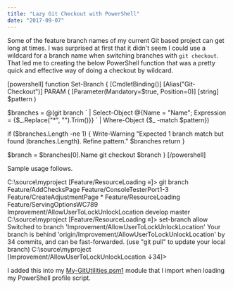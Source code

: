 ```yaml
---
title: "Lazy Git Checkout with PowerShell"
date: "2017-09-07"
---
```


Some of the feature branch names of my current Git based project can get long at times. I was surprised at first that it didn't seem I could use a wildcard for a branch name when switching branches with `git checkout`. That led me to creating the below PowerShell function that was a pretty quick and effective way of doing a checkout by wildcard.

\[powershell\] function Set-Branch { \[CmdletBinding()\] \[Alias("Git-Checkout")\] PARAM ( \[Parameter(Mandatory=$true, Position=0)\] \[string\] $pattern )

$branches = @(git branch \` | Select-Object @{Name = "Name"; Expression = {$\_.Replace("\*", "").Trim()}} \` | Where-Object {$\_ -match $pattern})

if ($branches.Length -ne 1) { Write-Warning "Expected 1 branch match but found $($branches.Length). Refine pattern." $branches return }

$branch = $branches\[0\].Name git checkout $branch } \[/powershell\]

Sample usage follows.

C:\\source\\myproject \[Feature/ResourceLoading ≡\]\> git branch 
 Feature/AddChecksPage 
 Feature/ConsoleTesterPort1-3 
 Feature/CreateAdjustmentPage 
\* Feature/ResourceLoading 
 Feature/ServingOptionsWC789 
 Improvement/AllowUserToLockUnlockLocation 
 develop 
 master 
C:\\source\\myproject \[Feature/ResourceLoading ≡\]\> set-branch allow 
Switched to branch 'Improvement/AllowUserToLockUnlockLocation' 
Your branch is behind 'origin/Improvement/AllowUserToLockUnlockLocation' by 34 commits, and can be fast-forwarded. 
 (use "git pull" to update your local branch) 
C:\\source\\myproject \[Improvement/AllowUserToLockUnlockLocation ↓34\]\> 

I added this into my [My-GitUtilities.psm1](https://gist.github.com/thnk2wn/a9cddfa866272dd8aa9b6b4285a0f237) module that I import when loading my PowerShell profile script.
